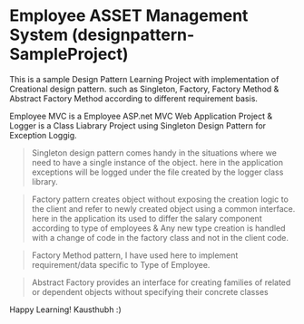 # Employee ASSET Management System (designpattern-SampleProject)

This is a sample Design Pattern Learning Project with implementation of Creational design pattern.
such as Singleton, Factory, Factory Method & Abstract Factory Method according to different requirement basis.

Employee MVC is a Employee ASP.net MVC Web Application Project & Logger is a Class Liabrary Project using Singleton Design Pattern for Exception Loggig.

> Singleton design pattern comes handy in the situations where we need to have a single instance of the object.
here in the application exceptions will be logged under the file created by the logger class library.

> Factory pattern creates object without exposing the creation logic to the client and refer to newly created object using a common interface.
here in the application its used to differ the salary component according to type of employees & Any new type creation is handled with a change of code in the factory class and not in the client code.

>Factory Method pattern, I have used here to implement requirement/data specific to Type of Employee.

>Abstract Factory provides an interface for creating families of related or dependent objects without specifying their concrete classes

Happy Learning!
Kausthubh
:)

